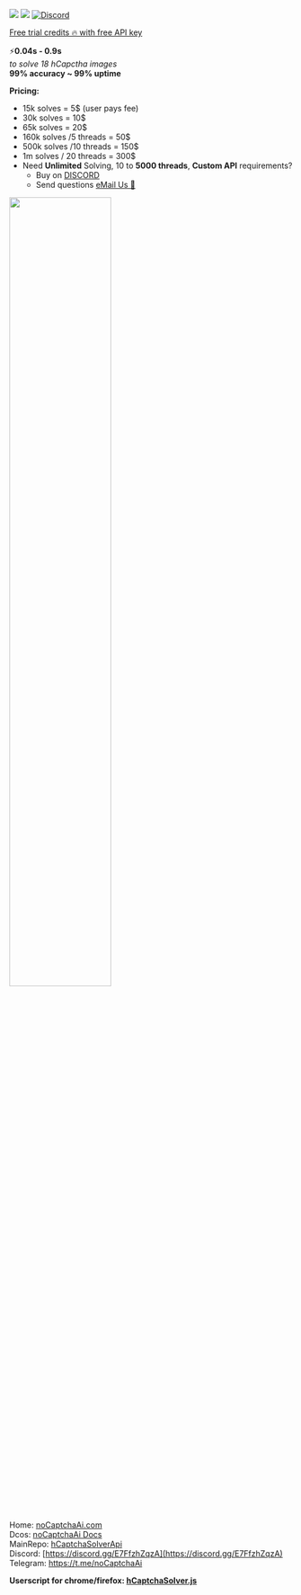 
<a href="https://t.me/noCaptchaAi" target="_blank"><img src="https://img.shields.io/badge/Telegram-2CA5E0?style=for-the-badge&logo=telegram&logoColor=white"></a>
<a href="https://discord.gg/E7FfzhZqzA" target="_blank"><img src="https://img.shields.io/badge/Discord-7289DA?style=for-the-badge&logo=discord&logoColor=white"></a>
<a href="https://discord.gg/E7FfzhZqzA"><img alt="Discord" src="https://img.shields.io/discord/994856206525018112"></a>

<a href="https://nocaptchaai.com/register">Free trial credits 🔥 with free API key</a>

⚡**0.04s - 0.9s** \
<i>to solve 18 hCapctha images</i> \
**99% accuracy ~ 99% uptime**

**Pricing:**
- 15k solves = 5$ (user pays fee)
- 30k solves = 10$
- 65k solves = 20$
- 160k solves /5 threads = 50$
- 500k solves /10 threads = 150$ 
- 1m solves / 20 threads = 300$
- Need **Unlimited** Solving, 10 to **5000 threads**, **Custom API** requirements?
  * Buy on <a href="https://discord.gg/E7FfzhZqzA">DISCORD</a>
  * Send questions <a href="mailto:ai@nocaptchaai.com">eMail Us 📧<a/>

<img src="https://user-images.githubusercontent.com/4178343/180646819-324163a8-0c4c-4571-b01c-2f98ab8a1127.gif" width="60%" />

Home: [noCaptchaAi.com](https://nocaptchaai.com)  \
Dcos:  [noCaptchaAi Docs](https://nocaptchaai.com/docs)  \
MainRepo:  [hCaptchaSolverApi](https://github.com/shimuldn/hCaptchaSolverApi) \
Discord:  [https://discord.gg/E7FfzhZqzA](https://discord.gg/E7FfzhZqzA) \
Telegram:  [https://t.me/noCaptchaAi ](https://t.me/noCaptchaAi) 

**Userscript for chrome/firefox: [hCaptchaSolver.js](https://github.com/noCaptchaAi/hCaptchaSolver.user.js)**
